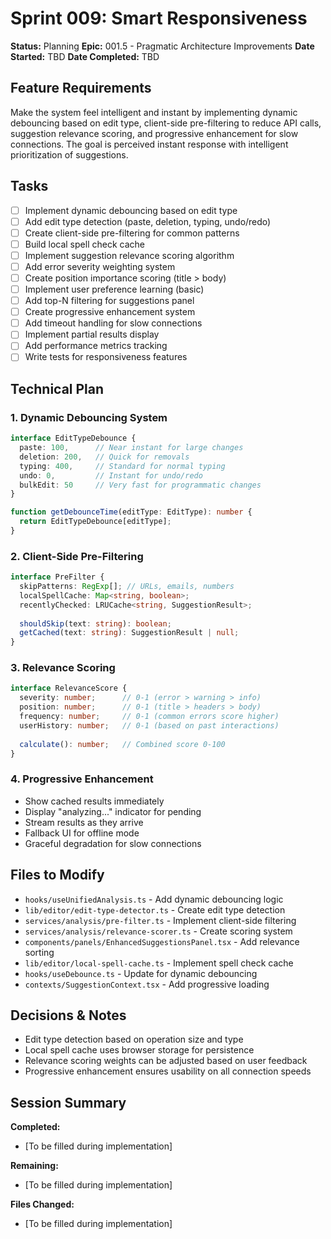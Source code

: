 # Sprint 009: Smart Responsiveness

**Status:** Planning
**Epic:** 001.5 - Pragmatic Architecture Improvements
**Date Started:** TBD
**Date Completed:** TBD

## Feature Requirements
Make the system feel intelligent and instant by implementing dynamic debouncing based on edit type, client-side pre-filtering to reduce API calls, suggestion relevance scoring, and progressive enhancement for slow connections. The goal is perceived instant response with intelligent prioritization of suggestions.

## Tasks
- [ ] Implement dynamic debouncing based on edit type
- [ ] Add edit type detection (paste, deletion, typing, undo/redo)
- [ ] Create client-side pre-filtering for common patterns
- [ ] Build local spell check cache
- [ ] Implement suggestion relevance scoring algorithm
- [ ] Add error severity weighting system
- [ ] Create position importance scoring (title > body)
- [ ] Implement user preference learning (basic)
- [ ] Add top-N filtering for suggestions panel
- [ ] Create progressive enhancement system
- [ ] Add timeout handling for slow connections
- [ ] Implement partial results display
- [ ] Add performance metrics tracking
- [ ] Write tests for responsiveness features

## Technical Plan

### 1. Dynamic Debouncing System
```typescript
interface EditTypeDebounce {
  paste: 100,      // Near instant for large changes
  deletion: 200,   // Quick for removals
  typing: 400,     // Standard for normal typing
  undo: 0,         // Instant for undo/redo
  bulkEdit: 50     // Very fast for programmatic changes
}

function getDebounceTime(editType: EditType): number {
  return EditTypeDebounce[editType];
}
```

### 2. Client-Side Pre-Filtering
```typescript
interface PreFilter {
  skipPatterns: RegExp[]; // URLs, emails, numbers
  localSpellCache: Map<string, boolean>;
  recentlyChecked: LRUCache<string, SuggestionResult>;
  
  shouldSkip(text: string): boolean;
  getCached(text: string): SuggestionResult | null;
}
```

### 3. Relevance Scoring
```typescript
interface RelevanceScore {
  severity: number;      // 0-1 (error > warning > info)
  position: number;      // 0-1 (title > headers > body)
  frequency: number;     // 0-1 (common errors score higher)
  userHistory: number;   // 0-1 (based on past interactions)
  
  calculate(): number;   // Combined score 0-100
}
```

### 4. Progressive Enhancement
- Show cached results immediately
- Display "analyzing..." indicator for pending
- Stream results as they arrive
- Fallback UI for offline mode
- Graceful degradation for slow connections

## Files to Modify
- `hooks/useUnifiedAnalysis.ts` - Add dynamic debouncing logic
- `lib/editor/edit-type-detector.ts` - Create edit type detection
- `services/analysis/pre-filter.ts` - Implement client-side filtering
- `services/analysis/relevance-scorer.ts` - Create scoring system
- `components/panels/EnhancedSuggestionsPanel.tsx` - Add relevance sorting
- `lib/editor/local-spell-cache.ts` - Implement spell check cache
- `hooks/useDebounce.ts` - Update for dynamic debouncing
- `contexts/SuggestionContext.tsx` - Add progressive loading

## Decisions & Notes
- Edit type detection based on operation size and type
- Local spell cache uses browser storage for persistence
- Relevance scoring weights can be adjusted based on user feedback
- Progressive enhancement ensures usability on all connection speeds

## Session Summary
**Completed:**
- [To be filled during implementation]

**Remaining:**
- [To be filled during implementation]

**Files Changed:**
- [To be filled during implementation] 